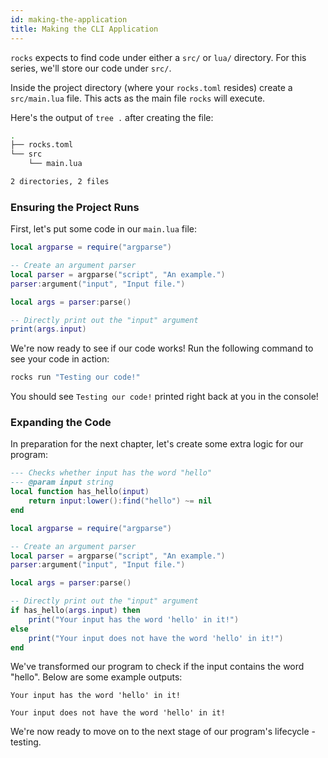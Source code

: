 ```yaml
---
id: making-the-application
title: Making the CLI Application
---
```


`rocks` expects to find code under either a `src/` or `lua/` directory.
For this series, we'll store our code under `src/`.

Inside the project directory (where your `rocks.toml` resides) create a `src/main.lua` file.
This acts as the main file `rocks` will execute.

Here's the output of `tree .` after creating the file:
```sh title="tree ."
.
├── rocks.toml
└── src
    └── main.lua

2 directories, 2 files
```

### Ensuring the Project Runs

First, let's put some code in our `main.lua` file:

```lua title="src/main.lua"
local argparse = require("argparse")

-- Create an argument parser
local parser = argparse("script", "An example.")
parser:argument("input", "Input file.")

local args = parser:parse()

-- Directly print out the "input" argument
print(args.input)
```

We're now ready to see if our code works! Run the following command to see your code in action:

```sh
rocks run "Testing our code!"
```

You should see `Testing our code!` printed right back at you in the console!

### Expanding the Code

In preparation for the next chapter, let's create some extra logic for our program:

```lua title="src/main.lua"
--- Checks whether input has the word "hello"
--- @param input string
local function has_hello(input)
    return input:lower():find("hello") ~= nil
end

local argparse = require("argparse")

-- Create an argument parser
local parser = argparse("script", "An example.")
parser:argument("input", "Input file.")

local args = parser:parse()

-- Directly print out the "input" argument
if has_hello(args.input) then
    print("Your input has the word 'hello' in it!")
else
    print("Your input does not have the word 'hello' in it!")
end
```

We've transformed our program to check if the input contains the word "hello".
Below are some example outputs:

```none title='rocks run "Hello, world!"'
Your input has the word 'hello' in it!
```

```none title='rocks run "Hi, world!"'
Your input does not have the word 'hello' in it!
```

We're now ready to move on to the next stage of our program's lifecycle - testing.
